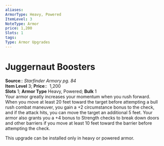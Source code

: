 ```yaml
---
aliases: 
ArmorType: Heavy, Powered
ItemLevel: 3
NoteType: Armor
price: 1,200
Slots: 1
tags: 
Type: Armor Upgrades
---
```


# Juggernaut Boosters

**Source**:: _Starfinder Armory pg. 84_  
**Item Level** 3;
**Price**::  1,200  
**Slots** 1; **Armor Type** Heavy, Powered; **Bulk** 1  
Your armor greatly increases your momentum when you rush forward. When you move at least 20 feet toward the target before attempting a bull rush combat maneuver, you gain a +2 circumstance bonus to the check, and if the attack hits, you can move the target an additional 5 feet. Your armor also grants you a +4 bonus to Strength checks to break down doors and other barriers if you move at least 10 feet toward the barrier before attempting the check.  
  
This upgrade can be installed only in heavy or powered armor.
